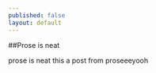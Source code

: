 ```yaml
---
published: false
layout: default
---
```


##Prose is neat

prose is neat this a post from proseeeyooh
